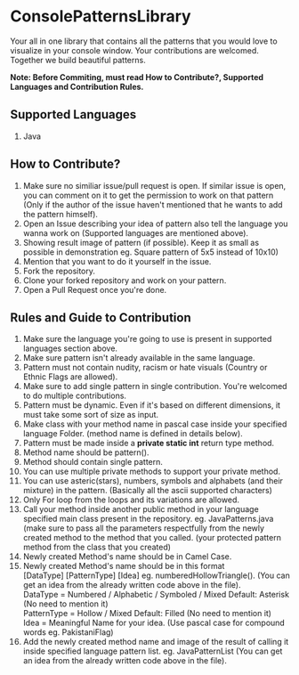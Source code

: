 # ConsolePatternsLibrary
<p>Your all in one library that contains all the patterns that you would love to visualize in your console window. Your contributions are welcomed. Together we build beautiful patterns.</p>
<p><b>Note: Before Commiting, must read How to Contribute?, Supported Languages and Contribution Rules.</b></p>
<h2>Supported Languages</h2>
<ol>
  <li>Java</li>
</ol>

<h2>How to Contribute?</h2>
<ol>
  <li>Make sure no similiar issue/pull request is open. If similar issue is open, you can comment on it to get the permission to work on that pattern (Only if the author of the issue haven't mentioned that he wants to add the pattern himself).</li>
  <li>Open an Issue describing your idea of pattern also tell the language you wanna work on (Supported languages are mentioned above).</li>
  <li>Showing result image of pattern (if possible). Keep it as small as possible in demonstration eg. Square pattern of 5x5 instead of 10x10)</li>
  <li>Mention that you want to do it yourself in the issue.</li>
  <li>Fork the repository.</li>
  <li>Clone your forked repository and work on your pattern.</li>
  <li>Open a Pull Request once you're done.</li>
</ol>

<h2>Rules and Guide to Contribution</h2>
<ol>
  <li>Make sure the language you're going to use is present in supported languages section above.</li>
  <li>Make sure pattern isn't already available in the same language.</li>
  <li>Pattern must not contain nudity, racism or hate visuals (Country or Ethnic Flags are allowed).</li>
  <li>Make sure to add single pattern in single contribution. You're welcomed to do multiple contributions.</li>
  <li>Pattern must be dynamic. Even if it's based on different dimensions, it must take some sort of size as input.</li>
  <li>Make class with your method name in pascal case inside your specified language Folder. (method name is defined in details below). </li>
  <li>Pattern must be made inside a <b>private static int</b> return type method.</li>
  <li>Method name should be pattern().</li>
  <li>Method should contain single pattern.</li>
  <li>You can use multiple private methods to support your private method.</li>
  <li>You can use asteric(stars), numbers, symbols and alphabets (and their mixture) in the pattern. (Basically all the ascii supported characters)</li>
  <li>Only For loop from the loops and its variations are allowed.</li>
  <li>Call your method inside another public method in your language specified main class present in the repository. eg. JavaPatterns.java (make sure to pass all the parameters respectfully from the newly created method to the method that you called. (your protected pattern method from the class that you created)</li>
  <li>Newly created Method's name should be in Camel Case.</li>
  <li>Newly created Method's name should be in this format <br/>
[DataType] [PatternType] [Idea] eg. numberedHollowTriangle(). (You can get an idea from the already written code above in the file).<br/>
DataType = Numbered / Alphabetic / Symboled / Mixed     Default: Asterisk (No need to  mention it) <br/>
PatternType = Hollow / Mixed     Default: Filled (No need to mention it) <br/>
Idea = Meaningful Name for your idea. (Use pascal case for compound words eg. PakistaniFlag)
  </li>
  <li>Add the newly created method name and image of the result of calling it inside specified language pattern list. eg. JavaPatternList (You can get an idea from the already written code above in the file).</li>
</ol>
